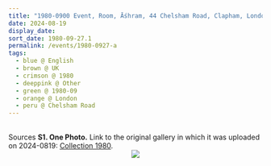```yaml
---
title: "1980-0900 Event, Room, Āśhram, 44 Chelsham Road, Clapham, London, UK (month to be confirmed)"
date: 2024-08-19
display_date: 
sort_date: 1980-09-27.1
permalink: /events/1980-0927-a
tags:
  - blue @ English
  - brown @ UK
  - crimson @ 1980
  - deeppink @ Other
  - green @ 1980-09
  - orange @ London
  - peru @ Chelsham Road
---
```


<br>

<wave-list>
  <list-title color="DarkSeaGreen" width="40">Sources</list-title>
  <list-item color="BlanchedAlmond"  width="280"><b>S1. One Photo.</b> Link to the original gallery in which it was uploaded on 2024-0819: <a href="https://eternalmoments.smugmug.com/Collections/Patricia-Proenza-Collection/1980/">Collection 1980</a>.</list-item>
</wave-list>

<div style="text-align: center"><img src="https://pub-bcc3cbe9b1e94ba1ac28915f7a3900fa.r2.dev/1980-0900_Event_Room_Ashram_44_Chelsham_Road_Clapham_London_UK_(month_to_be_confirmed)_01_(Patricia_Proenza_Collection).jpg" /></div>
